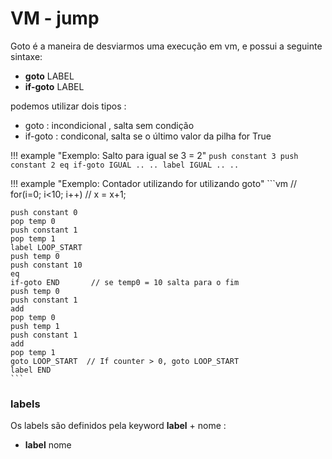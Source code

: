 # VM - jump

Goto é a maneira de desviarmos uma execução em vm, e possui a seguinte sintaxe:

- **goto** LABEL
- **if-goto** LABEL

podemos utilizar dois tipos : 

- goto : incondicional , salta sem condição
- if-goto : condiconal, salta se o último valor da pilha for True

!!! example "Exemplo: Salto para igual se 3 = 2"
    ```
    push constant 3
    push constant 2
    eq
    if-goto IGUAL
    ..
    ..
    label IGUAL
    ..
    ..
    ```


!!! example "Exemplo: Contador utilizando for utilizando goto"
    ```vm
    // for(i=0; i<10; i++)
    //     x = x+1;

    push constant 0
    pop temp 0         
    push constant 1
    pop temp 1
    label LOOP_START
    push temp 0
    push constant 10
    eq
    if-goto END       // se temp0 = 10 salta para o fim
    push temp 0
    push constant 1
    add
    pop temp 0
    push temp 1
    push constant 1
    add
    pop temp 1
    goto LOOP_START  // If counter > 0, goto LOOP_START
    label END
    ```
### labels

 Os labels são definidos pela keyword **label** + nome :
 
 - **label** nome
